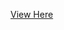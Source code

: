 [View Here](https://github.com/wso2/docker-apim/tree/master/docker-compose/apim-is-as-km-with-analytics)